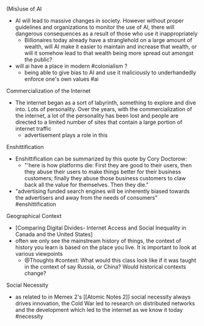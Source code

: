 (Mis)use of AI
- AI will lead to massive changes in society. However without proper guidelines and organizations to monitor the use of AI, there will dangerous consequences as a result of those who use it inappropriately
	- Billionaires today already have a stranglehold on a large amount of wealth, will AI make it easier to maintain and increase that wealth, or will it somehow lead to that wealth being more spread out amongst the public?
- will ai have a place in modern #colonialism ?
	- being able to give bias to AI and use it maliciously to underhandedly enforce one's own values 
#ai



Commercialization of the Internet
- The internet began as a sort of labyrinth, something to explore and dive into. Lots of personality. Over the years, with the commercialization of the internet, a lot of the personality has been lost and people are directed to a limited number of sites that contain a large portion of internet traffic
	- advertisement plays a role in this



Enshittification
- Enshittification can be summarized by this quote by Cory Doctorow:
	- "'here is how platforms die: First they are good to their users, then they abuse their users to make things better for their business customers; finally they abuse those business customers to claw back all the value for themselves. Then they die."
- "advertising funded search engines will be inherently biased towards the advertisers and away from the needs of consumers"
#enshittification



Geographical Context
- [Comparing Digital Divides- Internet Access and Social Inequality in Canada and the United States]
- often we only see the mainstream history of things, the context of history you learn is based on the place you live. It is important to look at various viewpoints
	- @Thoughts #context: What would this class look like if it was taught in the context of say Russia, or China? Would historical contexts change?



Social Necessity
- as related to in Memex 2's [[Atomic Notes 2]] social necessity always drives innovation, the Cold War led to research on distributed networks and the development which led to the internet as we know it today #necessity 